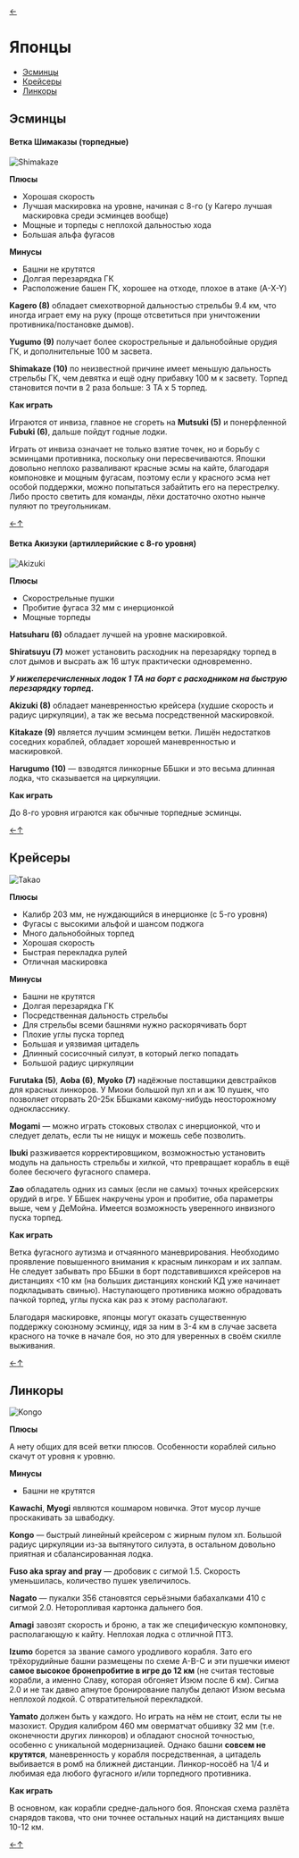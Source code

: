 [←](readme.md)

# Японцы

- [Эсминцы](#Эсминцы)
- [Крейсеры](#Крейсеры)
- [Линкоры](#Линкоры)

## Эсминцы

#### Ветка Шимаказы (торпедные)
![Shimakaze](images/shima.png)

**Плюсы**
- Хорошая скорость
- Лучшая маскировка на уровне, начиная с 8-го (у Кагеро лучшая маскировка среди эсминцев вообще)
- Мощные и торпеды с неплохой дальностью хода
- Большая альфа фугасов

**Минусы**
- Башни не крутятся
- Долгая перезарядка ГК
- Расположение башен ГК, хорошее на отходе, плохое в атаке (A-X-Y)

**Kagero (8)** обладает смехотворной дальностью стрельбы 9.4 км, что иногда играет ему на руку (проще отсветиться при уничтожении противника/постановке дымов).

**Yugumo (9)** получает более скорострельные и дальнобойные орудия ГК, и дополнительные 100 м засвета.

**Shimakaze (10)** по неизвестной причине имеет меньшую дальность стрельбы ГК, чем девятка и ещё одну прибавку 100 м к засвету. Торпед становится почти в 2 раза больше: 3 ТА х 5 торпед.

**Как играть**

Играются от инвиза, главное не сгореть на **Mutsuki (5)** и понерфленной **Fubuki (6)**, дальше пойдут годные лодки.

Играть от инвиза означает не только взятие точек, но и борьбу с эсминцами противника, поскольку они пересвечиваются.
Япошки довольно неплохо разваливают красные эсмы на кайте, благодаря компоновке и мощным фугасам, поэтому если у красного эсма нет особой поддержки, можно попытаться забайтить его на перестрелку. Либо просто светить для команды, лёхи достаточно охотно нынче пуляют по треугольникам.

[←](readme.md)[↑](#Японцы)

#### Ветка Акизуки (артиллерийские с 8-го уровня)
![Akizuki](images/akizuki.jpeg)

**Плюсы**
- Скорострельные пушки
- Пробитие фугаса 32 мм с инерционкой
- Мощные торпеды

**Hatsuharu (6)** обладает лучшей на уровне маскировкой.

**Shiratsuyu (7)** может установить расходник на перезарядку торпед в слот дымов и высрать аж 16 штук практически одновременно.

**_У нижеперечисленных лодок 1 ТА на борт с расходником на быструю перезарядку торпед._**

**Akizuki (8)** обладает маневренностью крейсера (худшие скорость и радиус циркуляции), а так же весьма посредственной маскировкой.

**Kitakaze (9)** является лучшим эсминцем ветки. Лишён недостатков соседних кораблей, обладает хорошей маневренностью и маскировкой.

**Harugumo (10)** — взводятся линкорные ББшки и это весьма длинная лодка, что сказывается на циркуляции.

**Как играть**

До 8-го уровня играются как обычные торпедные эсминцы.

[←](readme.md)[↑](#Японцы)

## Крейсеры
![Takao](images/takao.jpg)

**Плюсы**
- Калибр 203 мм, не нуждающийся в инерционке (с 5-го уровня)
- Фугасы с высокими альфой и шансом поджога
- Много дальнобойных торпед
- Хорошая скорость
- Быстрая перекладка рулей
- Отличная маскировка

**Минусы**
- Башни не крутятся
- Долгая перезарядка ГК
- Посредственная дальность стрельбы
- Для стрельбы всеми башнями нужно раскорячивать борт
- Плохие углы пуска торпед
- Большая и уязвимая цитадель
- Длинный сосисочный силуэт, в который легко попадать
- Большой радиус циркуляции

**Furutaka (5)**, **Aoba (6)**, **Myoko (7)** надёжные поставщики девстрайков для красных линкоров. У Миоки большой пул хп и аж 10 пушек, что позволяет оторвать 20-25к ББшками какому-нибудь неосторожному однокласснику.

**Mogami** — можно играть стоковых стволах с инерционкой, что и следует делать, если ты не нищук и можешь себе позволить.

**Ibuki** разживается корректировщиком, возможностью установить модуль на дальность стрельбы и хилкой, что превращает корабль в ещё более бесючего фугасного спамера.

**Zao** обладатель одних из самых (если не самых) точных крейсерских орудий в игре. У ББшек накручены урон и пробитие, оба параметры выше, чем у ДеМойна. Имеется возможность уверенного инвизного пуска торпед.

**Как играть**

Ветка фугасного аутизма и отчаянного маневрирования. Необходимо проявление повышенного внимания к красным линкорам и их залпам. Не следует забывать про ББшки в борт подставившихся крейсеров на дистанциях <10 км (на больших дистанциях конский КД уже начинает подкладывать свинью). Наступающего противника можно обрадовать пачкой торпед, углы пуска как раз к этому располагают.

Благодаря маскировке, японцы могут оказать существенную поддержку союзному эсминцу, идя за ним в 3-4 км в случае засвета красного на точке в начале боя, но это для уверенных в своём скилле выживания.

[←](readme.md)[↑](#Японцы)

## Линкоры
![Kongo](images/kongo.jpg)

**Плюсы**

А нету общих для всей ветки плюсов. Особенности кораблей сильно скачут от уровня к уровню.

**Минусы**
- Башни не крутятся

**Kawachi**, **Myogi** являются кошмаром новичка. Этот мусор лучше проскакивать за швабодку.

**Kongo** — быстрый линейный крейсером с жирным пулом хп. Большой радиус циркуляции из-за вытянутого силуэта, в остальном довольно приятная и сбалансированная лодка.

**Fuso aka spray and pray** — дробовик с сигмой 1.5. Скорость уменьшилась, количество пушек увеличилось.

**Nagato** — пукалки 356 становятся серьёзными бабахалками 410 с сигмой 2.0. Неторопливая картонка дальнего боя.

**Amagi** завозят скорость и броню, а так же специфическую компоновку, располагающую к кайту. Неплохая лодка с отличной ПТЗ.

**Izumo** борется за звание самого уродливого корабля. Зато его трёхорудийные башни размещены по схеме A-B-C и эти пушечки имеют **самое высокое бронепробитие в игре до 12 км** (не считая тестовые корабли, а именно Славу, которая обгоняет Изюм после 6 км). Сигма 2.0 и не так давно апнутое бронирование палубы делают Изюм весьма неплохой лодкой. С отвратительной перекладкой.

**Yamato** должен быть у каждого. Но играть на нём не стоит, если ты не мазохист. Орудия калибром 460 мм оверматчат обшивку 32 мм (т.е. оконечности других линкоров) и обладают сносной точностью, особенно с уникальной модернизацией. Однако башни **совсем не крутятся**, маневренность у корабля посредственная, а цитадель выбивается в ромб на ближней дистанции. Линкор-носоёб на 1/4 и любимая еда любого фугасного и/или торпедного противника.

**Как играть**

В основном, как корабли средне-дального боя. Японская схема разлёта снарядов такова, что они точнее остальных наций на дистанциях выше 10-12 км.

[←](readme.md)[↑](#Японцы)

